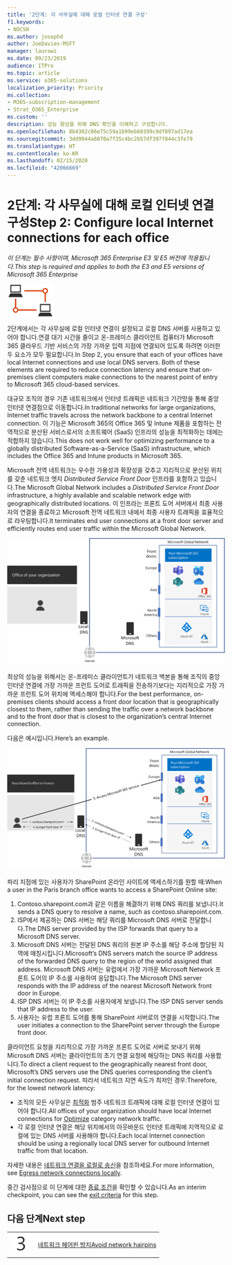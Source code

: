 ```yaml
---
title: '2단계: 각 사무실에 대해 로컬 인터넷 연결 구성'
f1.keywords:
- NOCSH
ms.author: josephd
author: JoeDavies-MSFT
manager: laurawi
ms.date: 09/23/2019
audience: ITPro
ms.topic: article
ms.service: o365-solutions
localization_priority: Priority
ms.collection:
- M365-subscription-management
- Strat_O365_Enterprise
ms.custom: ''
description: 성능 향상을 위해 DNS 확인을 이해하고 구성합니다.
ms.openlocfilehash: 8b4302c06e75c59a1b99eb60399c9df897ad17ea
ms.sourcegitcommit: 3dd9944a6070a7f35c4bc2b57df397f844c3fe79
ms.translationtype: HT
ms.contentlocale: ko-KR
ms.lasthandoff: 02/15/2020
ms.locfileid: "42066669"
---
```

# <a name="step-2-configure-local-internet-connections-for-each-office"></a><span data-ttu-id="fb760-103">2단계: 각 사무실에 대해 로컬 인터넷 연결 구성</span><span class="sxs-lookup"><span data-stu-id="fb760-103">Step 2: Configure local Internet connections for each office</span></span>

<span data-ttu-id="fb760-104">*이 단계는 필수 사항이며, Microsoft 365 Enterprise E3 및 E5 버전에 적용됩니다.*</span><span class="sxs-lookup"><span data-stu-id="fb760-104">*This step is required and applies to both the E3 and E5 versions of Microsoft 365 Enterprise*</span></span>

![1 단계-네트워킹](../media/deploy-foundation-infrastructure/networking_icon-small.png)

<span data-ttu-id="fb760-p101">2단계에서는 각 사무실에 로컬 인터넷 연결이 설정되고 로컬 DNS 서버를 사용하고 있어야 합니다.연결 대기 시간을 줄이고 온-프레미스 클라이언트 컴퓨터가 Microsoft 365 클라우드 기반 서비스의 가장 가까운 입력 지점에 연결되어 있도록 하려면 이러한 두 요소가 모두 필요합니다.</span><span class="sxs-lookup"><span data-stu-id="fb760-p101">In Step 2, you ensure that each of your offices have local Internet connections and use local DNS servers. Both of these elements are required to reduce connection latency and ensure that on-premises client computers make connections to the nearest point of entry to Microsoft 365 cloud-based services.</span></span>

<span data-ttu-id="fb760-108">대규모 조직의 경우 기존 네트워크에서 인터넷 트래픽은 네트워크 기간망을 통해 중앙 인터넷 연결점으로 이동합니다.</span><span class="sxs-lookup"><span data-stu-id="fb760-108">In traditional networks for large organizations, Internet traffic travels across the network backbone to a central Internet connection.</span></span> <span data-ttu-id="fb760-109">이 기능은 Microsoft 365의 Office 365 및 Intune 제품을 포함하는 전역적으로 분산된 서비스로서의 소프트웨어 (SaaS) 인프라의 성능을 최적화하는 데에는 적합하지 않습니다.</span><span class="sxs-lookup"><span data-stu-id="fb760-109">This does not work well for optimizing performance to a globally distributed Software-as-a-Service (SaaS) infrastructure, which includes the Office 365 and Intune products in Microsoft 365.</span></span>

<span data-ttu-id="fb760-110">Microsoft 전역 네트워크는 우수한 가용성과 확장성을 갖추고 지리적으로 분산된 위치를 갖춘 네트워크 엣지 *Distributed Service Front Door* 인프라를 포함하고 있습니다.</span><span class="sxs-lookup"><span data-stu-id="fb760-110">The Microsoft Global Network includes a *Distributed Service Front Door* infrastructure, a highly available and scalable network edge with geographically distributed locations.</span></span> <span data-ttu-id="fb760-111">이 인프라는 프론트 도어 서버에서 최종 사용자의 연결을 종료하고 Microsoft 전역 네트워크 내에서 최종 사용자 트래픽을 효율적으로 라우팅합니다.</span><span class="sxs-lookup"><span data-stu-id="fb760-111">It terminates end user connections at a front door server and efficiently routes end user traffic within the Microsoft Global Network.</span></span>

![Microsoft 글로벌 네트워크](../media/networking-dns-resolution-same-location/microsoft-global-network.png)

<span data-ttu-id="fb760-113">최상의 성능을 위해서는 온-프레미스 클라이언트가 네트워크 백본을 통해 조직의 중앙 인터넷 연결에 가장 가까운 프런트 도어로 트래픽을 전송하기보다는 지리적으로 가장 가까운 프런트 도어 위치에 액세스해야 합니다.</span><span class="sxs-lookup"><span data-stu-id="fb760-113">For the best performance, on-premises clients should access a front door location that is geographically closest to them, rather than sending the traffic over a network backbone and to the front door that is closest to the organization’s central Internet connection.</span></span>

<span data-ttu-id="fb760-114">다음은 예시입니다.</span><span class="sxs-lookup"><span data-stu-id="fb760-114">Here’s an example.</span></span>

![Microsoft 글로벌 네트워크의 사용 예시](../media/networking-dns-resolution-same-location/microsoft-global-network-example.png)

<span data-ttu-id="fb760-116">파리 지점에 있는 사용자가 SharePoint 온라인 사이트에 액세스하기를 원할 때:</span><span class="sxs-lookup"><span data-stu-id="fb760-116">When a user in the Paris branch office wants to access a SharePoint Online site:</span></span>

1. <span data-ttu-id="fb760-117">Contoso.sharepoint.com과 같은 이름을 해겷하기 위해 DNS 쿼리를 보냅니다.</span><span class="sxs-lookup"><span data-stu-id="fb760-117">It sends a DNS query to resolve a name, such as contoso.sharepoint.com.</span></span> 
2. <span data-ttu-id="fb760-118">ISP에서 제공하는 DNS 서버는 해당 쿼리를 Microsoft DNS 서버로 전달합니다.</span><span class="sxs-lookup"><span data-stu-id="fb760-118">The DNS server provided by the ISP forwards that query to a Microsoft DNS server.</span></span>
3. <span data-ttu-id="fb760-119">Microsoft DNS 서버는 전달된 DNS 쿼리의 원본 IP 주소를 해당 주소에 할당된 지역에 매칭시킵니다.</span><span class="sxs-lookup"><span data-stu-id="fb760-119">Microsoft’s DNS servers match the source IP address of the forwarded DNS query to the region of the world assigned that address.</span></span> <span data-ttu-id="fb760-120">Microsoft DNS 서버는 유럽에서 가장 가까운 Microsoft Network 프론트 도어의 IP 주소를 사용하여 응답합니다.</span><span class="sxs-lookup"><span data-stu-id="fb760-120">The Microsoft DNS server responds with the IP address of the nearest Microsoft Network front door in Europe.</span></span>
4. <span data-ttu-id="fb760-121">ISP DNS 서버는 이 IP 주소를 사용자에게 보냅니다.</span><span class="sxs-lookup"><span data-stu-id="fb760-121">The ISP DNS server sends that IP address to the user.</span></span>
5. <span data-ttu-id="fb760-122">사용자는 유럽 프론트 도어를 통해 SharePoint 서버로의 연결을 시작합니다.</span><span class="sxs-lookup"><span data-stu-id="fb760-122">The user initiates a connection to the SharePoint server through the Europe front door.</span></span>

<span data-ttu-id="fb760-123">클라이언트 요청을 지리적으로 가장 가까운 프론트 도어로 서버로 보내기 위해 Microsoft DNS 서버는 클라이언트의 초기 연결 요청에 해당하는 DNS 쿼리를 사용합니다.</span><span class="sxs-lookup"><span data-stu-id="fb760-123">To direct a client request to the geographically nearest front door, Microsoft’s DNS servers use the DNS queries corresponding the client’s initial connection request.</span></span> <span data-ttu-id="fb760-124">따라서 네트워크 지연 속도가 최저인 경우:</span><span class="sxs-lookup"><span data-stu-id="fb760-124">Therefore, for the lowest network latency:</span></span>

- <span data-ttu-id="fb760-125">조직의 모든 사무실은 [최적화](https://docs.microsoft.com/office365/enterprise/office-365-network-connectivity-principles#new-office-365-endpoint-categories) 범주 네트워크 트래픽에 대해 로컬 인터넷 연결이 있어야 합니다.</span><span class="sxs-lookup"><span data-stu-id="fb760-125">All offices of your organization should have local Internet connections for [Optimize](https://docs.microsoft.com/office365/enterprise/office-365-network-connectivity-principles#new-office-365-endpoint-categories) category network traffic.</span></span>
- <span data-ttu-id="fb760-126">각 로컬 인터넷 연결은 해당 위치에서의 아웃바운드 인터넷 트래픽에 지역적으로 로컬에 있는 DNS 서버를 사용해야 합니다.</span><span class="sxs-lookup"><span data-stu-id="fb760-126">Each local Internet connection should be using a regionally local DNS server for outbound Internet traffic from that location.</span></span>

<span data-ttu-id="fb760-127">자세한 내용은 [네트워크 연결을 로컬로 송신](https://docs.microsoft.com/office365/enterprise/office-365-network-connectivity-principles#egress-network-connections-locally)을 참조하세요.</span><span class="sxs-lookup"><span data-stu-id="fb760-127">For more information, see [Egress network connections locally](https://docs.microsoft.com/office365/enterprise/office-365-network-connectivity-principles#egress-network-connections-locally).</span></span> 

<span data-ttu-id="fb760-128">중간 검사점으로 이 단계에 대한 [종료 조건](networking-exit-criteria.md#crit-networking-step2)을 확인할 수 있습니다.</span><span class="sxs-lookup"><span data-stu-id="fb760-128">As an interim checkpoint, you can see the [exit criteria](networking-exit-criteria.md#crit-networking-step2) for this step.</span></span>

## <a name="next-step"></a><span data-ttu-id="fb760-129">다음 단계</span><span class="sxs-lookup"><span data-stu-id="fb760-129">Next step</span></span>

|||
|:-------|:-----|
|![3단계](../media/stepnumbers/Step3.png)|[<span data-ttu-id="fb760-131">네트워크 헤어핀 방지</span><span class="sxs-lookup"><span data-stu-id="fb760-131">Avoid network hairpins</span></span>](networking-avoid-network-hairpins.md)|
